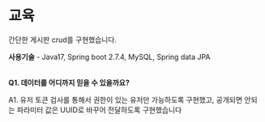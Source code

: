 # 교육
간단한 게시판 crud를 구현했습니다.



**사용기술** - Java17, Spring boot 2.7.4, MySQL, Spring data JPA 
<br/><br/>

**Q1. 데이터를 어디까지 믿을 수 있을까요?**


A1. 유저 토큰 검사를 통해서 권한이 있는 유저만 가능하도록 구현했고, 공개되면 안되는 파라미터 값은 UUID로 바꾸어 전달하도록 구현했습니다 
